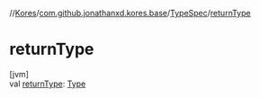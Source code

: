 //[Kores](../../../index.md)/[com.github.jonathanxd.kores.base](../index.md)/[TypeSpec](index.md)/[returnType](return-type.md)

# returnType

[jvm]\
val [returnType](return-type.md): [Type](https://docs.oracle.com/javase/8/docs/api/java/lang/reflect/Type.html)
